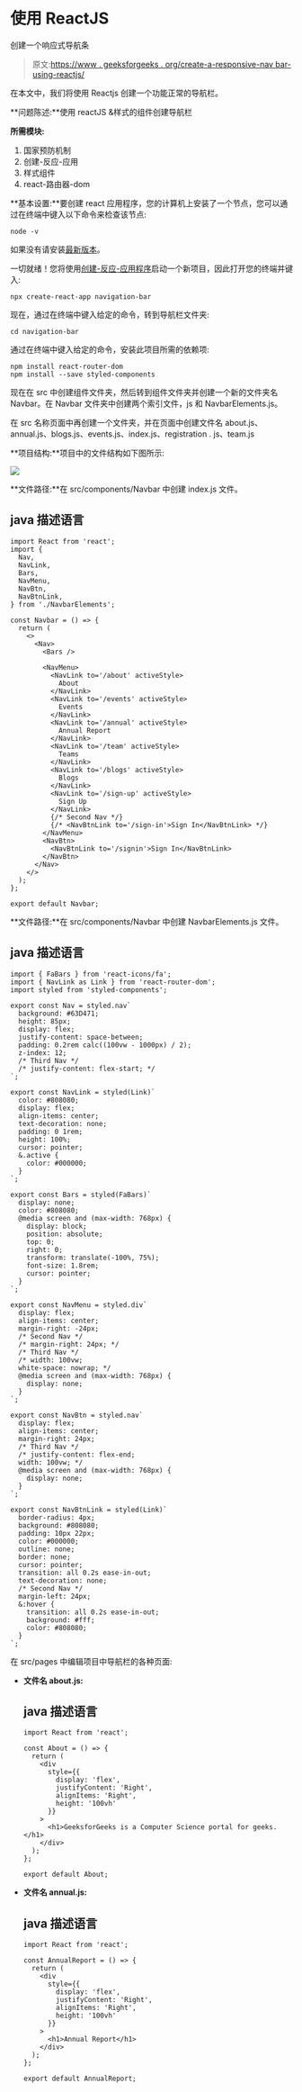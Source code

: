 # 使用 ReactJS

创建一个响应式导航条

> 原文:[https://www . geeksforgeeks . org/create-a-responsive-nav bar-using-reactjs/](https://www.geeksforgeeks.org/create-a-responsive-navbar-using-reactjs/)

在本文中，我们将使用 Reactjs 创建一个功能正常的导航栏。

**问题陈述:**使用 reactJS &样式的组件创建导航栏

**所需模块:**

1.  国家预防机制
2.  创建-反应-应用
3.  样式组件
4.  react-路由器-dom

**基本设置:**要创建 react 应用程序，您的计算机上安装了一个节点，您可以通过在终端中键入以下命令来检查该节点:

```
node -v
```

如果没有请安装[最新版本](https://nodejs.org/en/)。

一切就绪！您将使用[创建-反应-应用程序](https://reactjs.org/docs/create-a-new-react-app.html)启动一个新项目，因此打开您的终端并键入:

```
npx create-react-app navigation-bar
```

现在，通过在终端中键入给定的命令，转到导航栏文件夹:

```
cd navigation-bar
```

通过在终端中键入给定的命令，安装此项目所需的依赖项:

```
npm install react-router-dom
npm install --save styled-components
```

现在在 src 中创建组件文件夹，然后转到组件文件夹并创建一个新的文件夹名 Navbar。在 Navbar 文件夹中创建两个索引文件，js 和 NavbarElements.js。

在 src 名称页面中再创建一个文件夹，并在页面中创建文件名 about.js、annual.js、blogs.js、events.js、index.js、registration . js、team.js

**项目结构:**项目中的文件结构如下图所示:

![](img/6b25c0ad002f1548c10725af7b65a205.png)

**文件路径:**在 src/components/Navbar 中创建 index.js 文件。

## java 描述语言

```
import React from 'react';
import {
  Nav,
  NavLink,
  Bars,
  NavMenu,
  NavBtn,
  NavBtnLink,
} from './NavbarElements';

const Navbar = () => {
  return (
    <>
      <Nav>
        <Bars />

        <NavMenu>
          <NavLink to='/about' activeStyle>
            About
          </NavLink>
          <NavLink to='/events' activeStyle>
            Events
          </NavLink>
          <NavLink to='/annual' activeStyle>
            Annual Report
          </NavLink>
          <NavLink to='/team' activeStyle>
            Teams
          </NavLink>
          <NavLink to='/blogs' activeStyle>
            Blogs
          </NavLink>
          <NavLink to='/sign-up' activeStyle>
            Sign Up
          </NavLink>
          {/* Second Nav */}
          {/* <NavBtnLink to='/sign-in'>Sign In</NavBtnLink> */}
        </NavMenu>
        <NavBtn>
          <NavBtnLink to='/signin'>Sign In</NavBtnLink>
        </NavBtn>
      </Nav>
    </>
  );
};

export default Navbar;
```

**文件路径:**在 src/components/Navbar 中创建 NavbarElements.js 文件。

## java 描述语言

```
import { FaBars } from 'react-icons/fa';
import { NavLink as Link } from 'react-router-dom';
import styled from 'styled-components';

export const Nav = styled.nav`
  background: #63D471;
  height: 85px;
  display: flex;
  justify-content: space-between;
  padding: 0.2rem calc((100vw - 1000px) / 2);
  z-index: 12;
  /* Third Nav */
  /* justify-content: flex-start; */
`;

export const NavLink = styled(Link)`
  color: #808080;
  display: flex;
  align-items: center;
  text-decoration: none;
  padding: 0 1rem;
  height: 100%;
  cursor: pointer;
  &.active {
    color: #000000;
  }
`;

export const Bars = styled(FaBars)`
  display: none;
  color: #808080;
  @media screen and (max-width: 768px) {
    display: block;
    position: absolute;
    top: 0;
    right: 0;
    transform: translate(-100%, 75%);
    font-size: 1.8rem;
    cursor: pointer;
  }
`;

export const NavMenu = styled.div`
  display: flex;
  align-items: center;
  margin-right: -24px;
  /* Second Nav */
  /* margin-right: 24px; */
  /* Third Nav */
  /* width: 100vw;
  white-space: nowrap; */
  @media screen and (max-width: 768px) {
    display: none;
  }
`;

export const NavBtn = styled.nav`
  display: flex;
  align-items: center;
  margin-right: 24px;
  /* Third Nav */
  /* justify-content: flex-end;
  width: 100vw; */
  @media screen and (max-width: 768px) {
    display: none;
  }
`;

export const NavBtnLink = styled(Link)`
  border-radius: 4px;
  background: #808080;
  padding: 10px 22px;
  color: #000000;
  outline: none;
  border: none;
  cursor: pointer;
  transition: all 0.2s ease-in-out;
  text-decoration: none;
  /* Second Nav */
  margin-left: 24px;
  &:hover {
    transition: all 0.2s ease-in-out;
    background: #fff;
    color: #808080;
  }
`;
```

在 src/pages 中编辑项目中导航栏的各种页面:

*   **文件名 about.js:**

    ## java 描述语言

    ```
    import React from 'react';

    const About = () => {
      return (
        <div
          style={{
            display: 'flex',
            justifyContent: 'Right',
            alignItems: 'Right',
            height: '100vh'
          }}
        >
          <h1>GeeksforGeeks is a Computer Science portal for geeks.</h1>
        </div>
      );
    };

    export default About;
    ```

*   **文件名 annual.js:**

    ## java 描述语言

    ```
    import React from 'react';

    const AnnualReport = () => {
      return (
        <div
          style={{
            display: 'flex',
            justifyContent: 'Right',
            alignItems: 'Right',
            height: '100vh'
          }}
        >
          <h1>Annual Report</h1>
        </div>
      );
    };

    export default AnnualReport;
    ```
